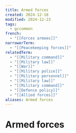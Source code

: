 ```yaml
---
title: Armed forces
created: 2024-12-18
modified: 2024-12-23
tags:
  - gccommon
french:
  - "[[Forces armees]]"
narrowerTerm:
  - "[[Peacekeeping forces]]"
relatedTerm:
  - "[[Military command]]"
  - "[[Military law]]"
  - "[[War]]"
  - "[[Military police]]"
  - "[[Military personnel]]"
  - "[[Military law]]"
  - "[[Military command]]"
  - "[[Defence policy]]"
  - "[[Allied forces]]"
aliases: Armed forces
---
```

# Armed forces
